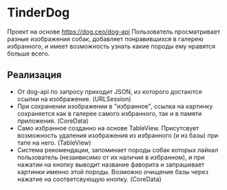 # TinderDog
Проект на основе https://dog.ceo/dog-api
Пользователь просматривает разные изображения собак, добавляет понравившихся в галерею избранного, и имеет возможность узнать какие породы ему нравятся больше всего. 

## Реализация 
- От dog-api по запросу приходит JSON, из которого достаются ссылки на изображение. (URLSession)
- При сохранении изображении в "избранное", ссылка на картинку сохраняется как в галерее самого избранного, так и в памяти приложения. (CoreData)
- Само избранное созданно на основе TableView. Присутсвует возможность удаления изображения из избранного (и из базы) при тапе на него. (TableView)
- Система рекомендации, запоминает породы собак которых лайкал пользователь (незаивисимо от их наличия в избранном), и при нажатии на кнопку выводит название фаворита и запрашивает картинки именно этой породы. Возможно очищение базы через нажатие на соответсвующую кнопку. (CoreData)
